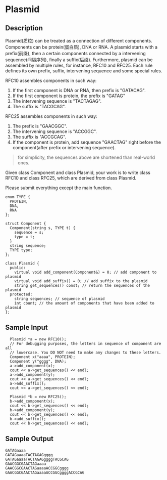 # Plasmid
## Description
Plasmid(质粒) can be treated as a connection of different components. Components
can be protein(蛋白质), DNA or RNA. A plasmid starts with a prefix(前缀), then a certain 
components connected by a intervening sequence(间隔序列), finally a suffix(后缀).
Furthermore, plasmid can be assembled by multiple rules, for instance, RFC10 and RFC25.
Each rule defines its own prefix, suffix, intervening sequence and some special
rules.

RFC10 assembles components in such way:

1. If the first component is DNA or RNA, then prefix is
   "GATACAG".
2. If the first component is protein, the prefix is "GATAG"
3. The intervening sequence is "TACTAGAG".
4. The suffix is "TACGCAG".

RFC25 assembles components in such way:

1. The prefix is "GAACGGC".
2. The intervening sequence is "ACCGGC".
3. The suffix is "ACCGCAG".
4. If the component is protein, add sequence "GAACTAG" right before the
   component(after prefix or intervening sequence).

> for simplicity, the sequences above are shortened than real-world ones.

Given class Component and class Plasmid, your work is to write class RFC10 and
class RFC25, which are derived from class Plasmid.

Please submit everything except the main function.

```
enum TYPE {  
  PROTEIN,  
  DNA,  
  RNA  
};  
```

```
struct Component {  
  Component(string s, TYPE t) {  
    sequence = s;  
    type = t;  
  }  
  string sequence;  
  TYPE type;  
};  
```

```
class Plasmid {  
  public:  
    virtual void add_component(Component&) = 0; // add component to plasmid  
    virtual void add_suffix() = 0; // add suffix to the plasmid  
    string get_sequences() const; // return the sequences of the plasmid  
  protected:  
    string sequences; // sequence of plasmid  
    int count; // the amount of components that have been added to plasmid  
};  
```

## Sample Input
```
  Plasmid *a = new RFC10();  
  // For debugging purposes, the letters in sequence of component are all  
  // lowercase. You DO NOT need to make any changes to these letters.  
  Component x("aaaa", PROTEIN);  
  Component y("gggg", DNA);  
  a->add_component(x);  
  cout << a->get_sequences() << endl;  
  a->add_component(y);  
  cout << a->get_sequences() << endl;  
  a->add_suffix();  
  cout << a->get_sequences() << endl;  
```

```
  Plasmid *b = new RFC25();  
  b->add_component(x);  
  cout << b->get_sequences() << endl;  
  b->add_component(y);  
  cout << b->get_sequences() << endl;  
  b->add_suffix();  
  cout << b->get_sequences() << endl;  
```

## Sample Output
```
GATAGaaaa  
GATAGaaaaTACTAGAGgggg  
GATAGaaaaTACTAGAGggggTACGCAG  
GAACGGCGAACTAGaaaa  
GAACGGCGAACTAGaaaaACCGGCgggg  
GAACGGCGAACTAGaaaaACCGGCggggACCGCAG  
```
